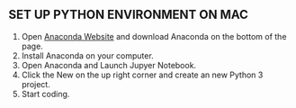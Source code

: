 ## SET UP PYTHON ENVIRONMENT ON MAC

1. Open [Anaconda Website](https://www.anaconda.com/products/individual) and download Anaconda on the bottom of the page. 
2. Install Anaconda on your computer.
3. Open Anaconda and Launch Jupyer Notebook.
4. Click the New on the up right corner and create an new Python 3 project. 
5. Start coding. 
